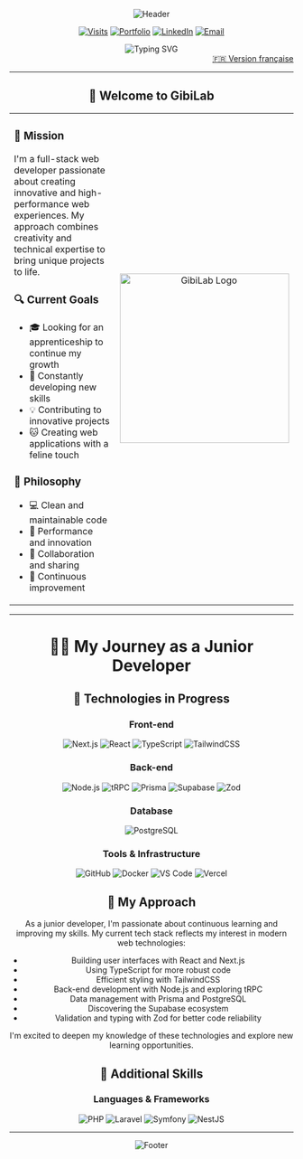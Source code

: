 <div align="center">

![Header](https://capsule-render.vercel.app/api?type=waving&color=0:FF9843,50:FFA726,100:FF9843&height=300&section=header&text=Welcome%20to%20my%20Lab&fontSize=50&fontColor=ffffff&animation=fadeIn&fontAlignY=35&desc=Anthony%20Gibilaro%20%7C%20Full%20Stack%20Developer&descAlignY=55&descSize=20)

<div>

[![Visits](https://komarev.com/ghpvc/?username=AnthonyGibilaro&color=FF9843&style=for-the-badge&label=VISITORS)](https://github.com/AnthonyGibilaro)
[![Portfolio](https://img.shields.io/badge/Portfolio-GIBILAB-FF9843?style=for-the-badge&logo=data:image/svg+xml;base64,PHN2ZyB4bWxucz0iaHR0cDovL3d3dy53My5vcmcvMjAwMC9zdmciIHdpZHRoPSIyNCIgaGVpZ2h0PSIyNCIgdmlld0JveD0iMCAwIDI0IDI0IiBmaWxsPSJub25lIiBzdHJva2U9IiNmZmZmZmYiIHN0cm9rZS13aWR0aD0iMiIgc3Ryb2tlLWxpbmVjYXA9InJvdW5kIiBzdHJva2UtbGluZWpvaW49InJvdW5kIj48cGF0aCBkPSJNMTIgMkwyIDdsMTAgNSAxMC01LTEwLTV6Ii8+PHBhdGggZD0iTTIgMTdsMTAgNSAxMC01Ii8+PHBhdGggZD0iTTIgMTJsMTAgNSAxMC01Ii8+PC9zdmc+)](https://www.gibilab.com)
[![LinkedIn](https://img.shields.io/badge/LinkedIn-CONNECT-0077B5?style=for-the-badge&logo=linkedin&logoColor=white)](https://www.linkedin.com/in/anthonygibilaro)
[![Email](https://img.shields.io/badge/Email-CONTACT-FF9843?style=for-the-badge&logo=gmail&logoColor=white)](mailto:contact@gibilab.com)

</div>

<img src="https://readme-typing-svg.herokuapp.com?font=Fira+Code&size=22&duration=3000&pause=1000&color=FF9843&center=true&vCenter=true&width=600&lines=Passionate+Full+Stack+Developer;Next.js+%26+TypeScript;Seeking+an+Apprenticeship;Creator+of+GibiLab+🐱" alt="Typing SVG" />

<div align="right">
  <a href="README.md">🇫🇷 Version française</a>
</div>

</div>

---

<div align="center">

## 🧪 **Welcome to GibiLab**

<table>
<tr>
<td width="60%">

### 🎯 **Mission**
I'm a full-stack web developer passionate about creating innovative and high-performance web experiences. My approach combines creativity and technical expertise to bring unique projects to life.

### 🔍 **Current Goals**
- 🎓 Looking for an apprenticeship to continue my growth
- 🌱 Constantly developing new skills
- 💡 Contributing to innovative projects
- 🐱 Creating web applications with a feline touch

### 🎨 **Philosophy**
- 💻 Clean and maintainable code
- 🚀 Performance and innovation
- 🤝 Collaboration and sharing
- 🌟 Continuous improvement

</td>
<td width="40%">

<div align="center">
<img src="https://raw.githubusercontent.com/AnthonyGibilaro/AnthonyGibilaro/main/assets/logogibilabmoove.gif" width="300" alt="GibiLab Logo" />
</div>

</td>
</tr>
</table>

</div>

---

<div align="center">

# 👨‍💻 My Journey as a Junior Developer

## 🌱 Technologies in Progress

### Front-end
![Next.js](https://img.shields.io/badge/Next.js-000000?style=for-the-badge&logo=next.js&logoColor=white)
![React](https://img.shields.io/badge/React-20232A?style=for-the-badge&logo=react&logoColor=61DAFB)
![TypeScript](https://img.shields.io/badge/TypeScript-007ACC?style=for-the-badge&logo=typescript&logoColor=white)
![TailwindCSS](https://img.shields.io/badge/TailwindCSS-38B2AC?style=for-the-badge&logo=tailwind-css&logoColor=white)

### Back-end
![Node.js](https://img.shields.io/badge/Node.js-339933?style=for-the-badge&logo=node.js&logoColor=white)
![tRPC](https://img.shields.io/badge/tRPC-2596BE?style=for-the-badge&logo=trpc&logoColor=white)
![Prisma](https://img.shields.io/badge/Prisma-2D3748?style=for-the-badge&logo=prisma&logoColor=white)
![Supabase](https://img.shields.io/badge/Supabase-3ECF8E?style=for-the-badge&logo=supabase&logoColor=white)
![Zod](https://img.shields.io/badge/Zod-3E67B1?style=for-the-badge&logo=zod&logoColor=white)

### Database
![PostgreSQL](https://img.shields.io/badge/PostgreSQL-316192?style=for-the-badge&logo=postgresql&logoColor=white)

### Tools & Infrastructure
![GitHub](https://img.shields.io/badge/GitHub-181717?style=for-the-badge&logo=github&logoColor=white)
![Docker](https://img.shields.io/badge/Docker-2496ED?style=for-the-badge&logo=docker&logoColor=white)
![VS Code](https://img.shields.io/badge/VS_Code-007ACC?style=for-the-badge&logo=visual-studio-code&logoColor=white)
![Vercel](https://img.shields.io/badge/Vercel-000000?style=for-the-badge&logo=vercel&logoColor=white)

## 🚀 My Approach

As a junior developer, I'm passionate about continuous learning and improving my skills. My current tech stack reflects my interest in modern web technologies:

- Building user interfaces with React and Next.js
- Using TypeScript for more robust code
- Efficient styling with TailwindCSS
- Back-end development with Node.js and exploring tRPC
- Data management with Prisma and PostgreSQL
- Discovering the Supabase ecosystem
- Validation and typing with Zod for better code reliability

I'm excited to deepen my knowledge of these technologies and explore new learning opportunities.

## 🌟 Additional Skills

### Languages & Frameworks
![PHP](https://img.shields.io/badge/PHP-777BB4?style=for-the-badge&logo=php&logoColor=white)
![Laravel](https://img.shields.io/badge/Laravel-FF2D20?style=for-the-badge&logo=laravel&logoColor=white)
![Symfony](https://img.shields.io/badge/Symfony-000000?style=for-the-badge&logo=symfony&logoColor=white)
![NestJS](https://img.shields.io/badge/NestJS-E0234E?style=for-the-badge&logo=nestjs&logoColor=white)

---

<div align="center">

![Footer](https://capsule-render.vercel.app/api?type=waving&color=0:FF9843,50:FFA726,100:FF9843&height=200&section=footer&text=Thank%20you%20for%20visiting!&fontSize=24&fontColor=ffffff&animation=fadeIn&fontAlignY=80)

</div>
